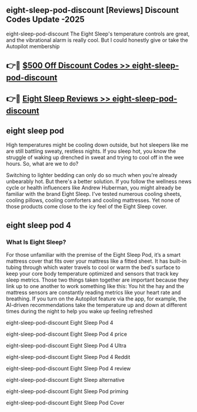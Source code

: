 ## eight-sleep-pod-discount [Reviews​] Discount Codes Update -2025

eight-sleep-pod-discount The Eight Sleep's temperature controls are great, and the vibrational alarm is really cool. But I could honestly give or take the Autopilot membership

## 👉🔴 [$500 Off Discount Codes >> eight-sleep-pod-discount](http://download.freeplayer.one?title=eight-sleep-pod-discount&ref=18-ES)

## 👉🔴 [Eight Sleep Reviews >> eight-sleep-pod-discount](http://download.freeplayer.one?title=eight-sleep-pod-discount&ref=18-ES)

## eight sleep pod

High temperatures might be cooling down outside, but hot sleepers like me are still battling sweaty, restless nights. If you sleep hot, you know the struggle of waking up drenched in sweat and trying to cool off in the wee hours. So, what are we to do?

Switching to lighter bedding can only do so much when you're already unbearably hot. But there's a better solution. If you follow the wellness news cycle or health influencers like Andrew Huberman, you might already be familiar with the brand Eight Sleep. I've tested numerous cooling sheets, cooling pillows, cooling comforters and cooling mattresses. Yet none of those products come close to the icy feel of the Eight Sleep cover.

## eight sleep pod 4

### What Is Eight Sleep?

For those unfamiliar with the premise of the Eight Sleep Pod, it’s a smart mattress cover that fits over your mattress like a fitted sheet. It has built-in tubing through which water travels to cool or warm the bed's surface to keep your core body temperature optimized and sensors that track key sleep metrics. Those two things taken together are important because they link up to one another to work something like this: You hit the hay and the mattress sensors are constantly reading metrics like your heart rate and breathing. If you turn on the Autopilot feature via the app, for example, the AI-driven recommendations take the temperature up and down at different times during the night to help you wake up feeling refreshed

eight-sleep-pod-discount Eight Sleep Pod 4

eight-sleep-pod-discount Eight Sleep Pod 4 price

eight-sleep-pod-discount Eight Sleep Pod 4 Ultra

eight-sleep-pod-discount Eight Sleep Pod 4 Reddit

eight-sleep-pod-discount Eight Sleep Pod 4 review

eight-sleep-pod-discount Eight Sleep alternative

eight-sleep-pod-discount Eight Sleep Pod priming

eight-sleep-pod-discount Eight Sleep Pod Cover